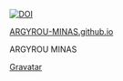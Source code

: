 [![DOI](https://zenodo.org/badge/438446781.svg)](https://zenodo.org/badge/latestdoi/438446781)

[ARGYROU-MINAS.github.io](https://github.com/ARGYROU-MINAS/ARGYROU-MINAS.github.io)


ARGYROU MINAS

[Gravatar](https://gravatar.com/argyrouminas)

# 

